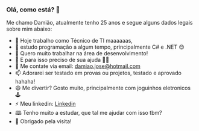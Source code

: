 ### Olá, como está? 👋

Me chamo Damião, atualmente tenho 25 anos e segue alguns dados legais sobre mim abaixo:

- 🔭 Hoje trabalho como Técnico de TI maaaaaas,
- 🌱 estudo programação a algum tempo, principalmente C# e .NET 😊
- 👯 Quero muito trabalhar na área de desenvolvimento!
- 🤔 E para isso preciso de sua ajuda 🙋‍♂️
- 💬 Me contate via email: damiao.jose@hotmail.com
- 📫 Adorarei ser testado em provas ou projetos, testado e aprovado hahaha!
- 😄 Me divertir? Gosto muito, principalmente com joguinhos eletronicos 🕹️
- ⚡ Meu linkedin: <a href="https://www.linkedin.com/in/jose-damiao-dev/">Linkedin</a>
- 🕮 Tenho muito a estudar, que tal me ajudar com isso tbm?
- 👋 Obrigado pela visita!
